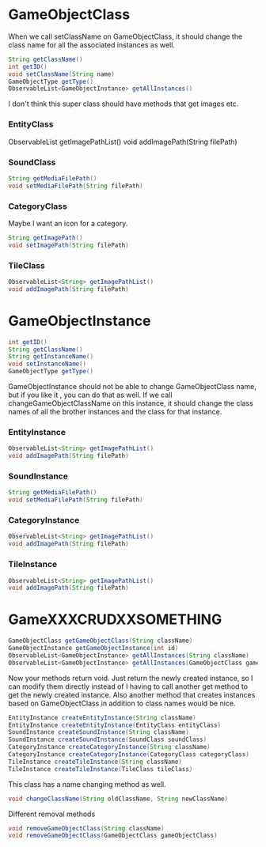 # GameObjectClass
When we call setClassName on GameObjectClass, it should change the class name for all the associated instances as well.
```java
String getClassName()
int getID()
void setClassName(String name)
GameObjectType getType()
ObservableList<GameObjectInstance> getAllInstances()
```
I don't think this super class should have methods that get images etc.

### EntityClass
ObservableList<String> getImagePathList()
void addImagePath(String filePath)

### SoundClass
```java
String getMediaFilePath()
void setMediaFilePath(String filePath)
```

### CategoryClass
Maybe I want an icon for a category.
```java
String getImagePath()
void setImagePath(String filePath)
```

### TileClass
```java
ObservableList<String> getImagePathList()
void addImagePath(String filePath)
```

# GameObjectInstance
```java
int getID()
String getClassName()
String getInstanceName()
void setInstanceName()
GameObjectType getType()
```
GameObjectInstance should not be able to change GameObjectClass name, but if you like it , you can do that as well. If we call changeGameObjectClassName on this instance, it should change the class names of all the brother instances and the class for that instance.

### EntityInstance
```java
ObservableList<String> getImagePathList()
void addImagePath(String filePath)
```

### SoundInstance
```java
String getMediaFilePath()
void setMediaFilePath(String filePath)
```

### CategoryInstance
```java
ObservableList<String> getImagePathList()
void addImagePath(String filePath)
```

### TileInstance
```java
ObservableList<String> getImagePathList()
void addImagePath(String filePath)
```

# GameXXXCRUDXXSOMETHING
```java
GameObjectClass getGameObjectClass(String className)
GameObjectInstance getGameObjectInstance(int id)
ObservableList<GameObjectInstance> getAllInstances(String className)
ObservableList<GameObjectInstance> getAllInstances(GameObjectClass gameObjectClass)
```
Now your methods return void. Just return the newly created instance, so I can modify them directly instead of I having to call another get method to get the newly created instance. Also another method that creates instances based on GameObjectClass in addition to class names would be nice.
```java
EntityInstance createEntityInstance(String className)
EntityInstance createEntityInstance(EntityClass entityClass)
SoundInstance createSoundInstance(String className)
SoundInstance createSoundInstance(SoundClass soundClass)
CategoryInstance createCategoryInstance(String className)
CategoryInstance createCategoryInstance(CategoryClass categoryClass)
TileInstance createTileInstance(String className)
TileInstance createTileInstance(TileClass tileClass)
```
This class has a name changing method as well.
```java
void changeClassName(String oldClassName, String newClassName)
```
Different removal methods
```java
void removeGameObjectClass(String className)
void removeGameObjectClass(GameObjectClass gameObjectClass)
```